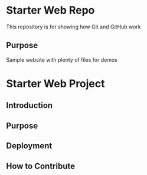# Starter Web Repo

This repository is for showing how Git and GitHub work

## Purpose

Sample website with plenty of files for demos

# Starter Web Project
## Introduction
## Purpose
## Deployment
## How to Contribute

